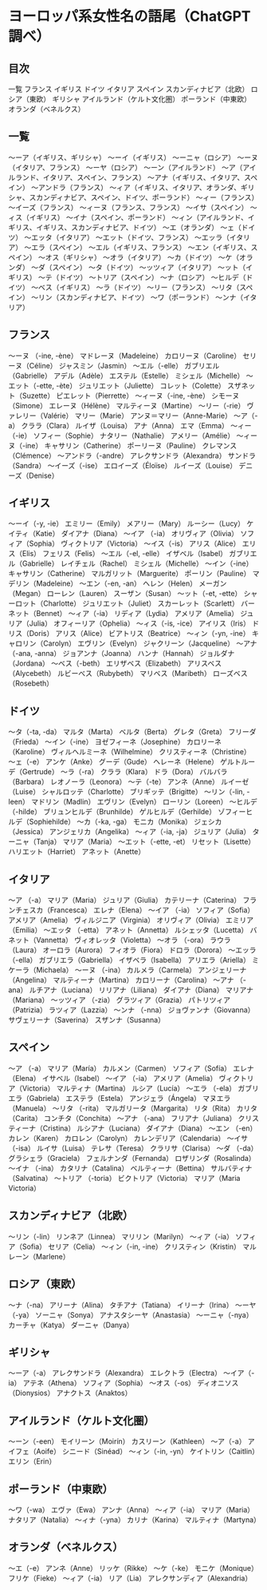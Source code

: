 # ヨーロッパ系女性名の語尾（ChatGPT調べ）
## 目次
一覧
フランス
イギリス
ドイツ
イタリア
スペイン
スカンディナビア（北欧）
ロシア（東欧）
ギリシャ
アイルランド（ケルト文化圏）
ポーランド（中東欧）
オランダ（ベネルクス）


## 一覧
～ーア（イギリス、ギリシャ）
～ーイ（イギリス）
～ーニャ（ロシア）
～ーヌ（イタリア、フランス）
～ーヤ（ロシア）
～ーン（アイルランド）
～ア（アイルランド、イタリア、スペイン、フランス）
～アナ（イギリス、イタリア、スペイン）
～アンドラ（フランス）
～ィア（イギリス、イタリア、オランダ、ギリシャ、スカンディナビア、スペイン、ドイツ、ポーランド）
～ィー（フランス）
～イーズ（フランス）
～ィーヌ（フランス、フランス）
～イサ（スペイン）
～ィス（イギリス）
～イナ（スペイン、ポーランド）
～ィン（アイルランド、イギリス、イギリス、スカンディナビア、ドイツ）
～エ（オランダ）
～ェ（ドイツ）
～エッタ（イタリア）
～エット（ドイツ、フランス）
～エッラ（イタリア）
～エラ（スペイン）
～エル（イギリス、フランス）
～エン（イギリス、スペイン）
～オス（ギリシャ）
～オラ（イタリア）
～カ（ドイツ）
～ケ（オランダ）
～ダ（スペイン）
～タ（ドイツ）
～ッツィア（イタリア）
～ット（イギリス）
～テ（ドイツ）
～トリア（スペイン）
～ナ（ロシア）
～ヒルデ（ドイツ）
～ベス（イギリス）
～ラ（ドイツ）
～リー（フランス）
～リタ（スペイン）
～リン（スカンディナビア、ドイツ）
～ワ（ポーランド）
～ンナ（イタリア）


## フランス
～ーヌ （-ine, -ène）
  マドレーヌ（Madeleine）
  カロリーヌ（Caroline）
  セリーヌ（Céline）
  ジャスミン（Jasmin）
～エル（-elle）
  ガブリエル（Gabrielle）
  アデル（Adèle）
  エステル（Estelle）
  ミシェル（Michelle）
～エット（-ette, -ète）
  ジュリエット（Juliette）
  コレット（Colette）
  スザネット（Suzette）
  ピエレット（Pierrette）
～ィーヌ（-ine, -ène）
  シモーヌ（Simone）
  エレーヌ（Hélène）
  マルティーヌ（Martine）
～リー（-rie）
  ヴァレリー（Valérie）
  マリー（Marie）
  アンヌ＝マリー（Anne-Marie）
～ア（-a）
  クララ（Clara）
  ルイザ（Louisa）
  アナ（Anna）
  エマ（Emma）
～ィー（-ie）
  ソフィー（Sophie）
  ナタリー（Nathalie）
  アメリー（Amélie）
～ィーヌ（-ine）
  キャサリン（Catherine）
  ポーリーヌ（Pauline）
  クレマンス（Clémence）
～アンドラ（-andre）
  アレクサンドラ（Alexandra）
  サンドラ（Sandra）
～イーズ（-ise）
  エロイーズ（Éloïse）
  ルイーズ（Louise）
  デニーズ（Denise）


## イギリス
～ーイ（-y, -ie）
  エミリー（Emily）
  メアリー（Mary）
  ルーシー（Lucy）
  ケイティ（Katie）
  ダイアナ（Diana）
～イア （-ia）
  オリヴィア（Olivia）
  ソフィア（Sophia）
  ヴィクトリア（Victoria）
～イス（-is）
  アリス（Alice）
  エリス（Elis）
  フェリス（Felis）
～エル（-el, -elle）
  イザベル（Isabel）
  ガブリエル（Gabrielle）
  レイチェル（Rachel）
  ミシェル（Michelle）
～イン（-ine）
  キャサリン（Catherine）
  マルガリット（Marguerite）
  ポーリン（Pauline）
  マデリン（Madeleine）
～エン（-en, -an）
  ヘレン（Helen）
  メーガン（Megan）
  ローレン（Lauren）
  スーザン（Susan）
～ット（-et, -ette）
  シャーロット（Charlotte）
  ジュリエット（Juliet）
  スカーレット（Scarlett）
  バーネット（Bennet）
～ィア（-ia）
  リディア（Lydia）
  アメリア（Amelia）
  ジュリア（Julia）
  オフィーリア（Ophelia）
～ィス（-is, -ice）
  アイリス（Iris）
  ドリス（Doris）
  アリス（Alice）
  ビアトリス（Beatrice）
～ィン（-yn, -ine）
  キャロリン（Carolyn）
  エヴリン（Evelyn）
  ジャクリーン（Jacqueline）
～アナ（-ana, -anna）
  ジョアンナ（Joanna）
  ハンナ（Hannah）
  ジョルダナ（Jordana）
～ベス（-beth）
  エリザベス（Elizabeth）
  アリスベス（Alycebeth）
  ルビーべス（Rubybeth）
  マリベス（Maribeth）
  ローズベス（Rosebeth）


## ドイツ
～タ（-ta, -da）
  マルタ（Marta）
  ベルタ（Berta）
  グレタ（Greta）
  フリーダ（Frieda）
～イン（-ine）
  ヨゼフィーネ（Josephine）
  カロリーネ（Karoline）
  ヴィルヘルミーネ（Wilhelmine）
  クリスティーネ（Christine）
～ェ（-e）
  アンケ（Anke）
  グーデ（Gude）
  ヘレーネ（Helene）
  ゲルトルーデ（Gertrude）
～ラ（-ra）
  クララ（Klara）
  ドラ（Dora）
  バルバラ（Barbara）
  レオノーラ（Leonora）
～テ（-te）
  アンネ（Anne）
  ルイーゼ（Luise）
  シャルロッテ（Charlotte）
  ブリギッテ（Brigitte）
～リン（-lin, -leen）
  マドリン（Madlin）
  エヴリン（Evelyn）
  ローリン（Loreen）
～ヒルデ（-hilde）
  ブリュンヒルデ（Brunhilde）
  ゲルヒルデ（Gerhilde）
  ゾフィーヒルデ（Sophiehilde）
～カ（-ka, -ga）
  モニカ（Monika）
  ジェシカ（Jessica）
  アンジェリカ（Angelika）
～ィア（-ia, -ja）
  ジュリア（Julia）
  ターニャ（Tanja）
  マリア（Maria）
～エット（-ette, -et）
  リセット（Lisette）
  ハリエット（Harriet）
  アネット（Anette）


## イタリア
～ア （-a）
  マリア（Maria）
  ジュリア（Giulia）
  カテリーナ（Caterina）
  フランチェスカ（Francesca）
  エレナ（Elena）
～イア （-ia）
  ソフィア（Sofia）
  アメリア（Amelia）
  ヴィルジニア（Virginia）
  オリヴィア（Olivia）
  エミリア（Emilia）
～エッタ （-etta）
  アネット（Annetta）
  ルシェッタ（Lucetta）
  バネット（Vannetta）
  ヴィオレッタ（Violetta）
～オラ （-ora）
  ラウラ（Laura）
  オーロラ（Aurora）
  フィオラ（Fiora）
  ドロラ（Dorora）
～エッラ （-ella）
  ガブリエラ（Gabriella）
  イザベラ（Isabella）
  アリエラ（Ariella）
  ミケーラ（Michaela）
～ーヌ （-ina）
  カルメラ（Carmela）
  アンジェリーナ（Angelina）
  マルティーナ（Martina）
  カロリーナ（Carolina）
～アナ （-ana）
  ルチアナ（Luciana）
  リリアナ（Liliana）
  ダイアナ（Diana）
  マリアナ（Mariana）
～ッツィア （-zia）
  グラツィア（Grazia）
  パトリツィア（Patrizia）
  ラツィア（Lazzia）
～ンナ （-nna）
  ジョヴァンナ（Giovanna）
  サヴェリーナ（Saverina）
  スザンナ（Susanna）


## スペイン
～ア （-a）
  マリア（María）
  カルメン（Carmen）
  ソフィア（Sofía）
  エレナ（Elena）
  イサベル（Isabel）
～イア （-ia）
  アメリア（Amelia）
  ヴィクトリア（Victoria）
  マルティナ（Martina）
  ルシア（Lucía）
～エラ （-ela）
  ガブリエラ（Gabriela）
  エステラ（Estela）
  アンジェラ（Ángela）
  マヌエラ（Manuela）
～リタ （-rita）
  マルガリータ（Margarita）
  リタ（Rita）
  カリタ（Carita）
  コンチタ（Conchita）
～アナ （-ana）
  フリアナ（Juliana）
  クリスティーナ（Cristina）
  ルシアナ（Luciana）
  ダイアナ（Diana）
～エン （-en）
  カレン（Karen）
  カロレン（Carolyn）
  カレンデリア（Calendaria）
～イサ （-isa）
  ルイサ（Luisa）
  テレサ（Teresa）
  クラリサ（Clarisa）
～ダ （-da）
  グラシェラ（Graciela）
  フェルナンダ（Fernanda）
  ロザリンダ（Rosalinda）
～イナ （-ina）
  カタリナ（Catalina）
  ベルティーナ（Bettina）
  サルバティナ（Salvatina）
～トリア （-toria）
  ビクトリア（Victoria）
  マリア（Maria Victoria）


## スカンディナビア（北欧）
～リン（-lin）
  リンネア（Linnea）
  マリリン（Marilyn）
～ィア（-ia）
  ソフィア（Sofia）
  セリア（Celia）
～ィン（-in, -ine）
  クリスティン（Kristin）
  マルレーン（Marlene）


## ロシア（東欧）
～ナ（-na）
  アリーナ（Alina）
  タチアナ（Tatiana）
  イリーナ（Irina）
～ーヤ（-ya）
  ソーニャ（Sonya）
  アナスタシーヤ（Anastasia）
～ーニャ（-nya）
  カーチャ（Katya）
  ダーニャ（Danya）


## ギリシャ
～ーア（-a）
  アレクサンドラ（Alexandra）
  エレクトラ（Electra）
～イア（-ia）
  アテネ（Athena）
  ソフィア（Sophia）
～オス（-os）
  ディオニソス（Dionysios）
  アナクトス（Anaktos）


## アイルランド（ケルト文化圏）
～ーン（-een）
  モイリーン（Moirín）
  カスリーン（Kathleen）
～ア（-a）
  アイフェ（Aoife）
  シニード（Sinéad）
～ィン（-in, -yn）
  ケイトリン（Caitlin）
  エリン（Erin）


## ポーランド（中東欧）
～ワ（-wa）
  エヴァ（Ewa）
  アンナ（Anna）
～ィア（-ia）
  マリア（Maria）
  ナタリア（Natalia）
～ィナ（-yna）
  カリナ（Karina）
  マルティナ（Martyna）


## オランダ（ベネルクス）
～エ（-e）
  アンネ（Anne）
  リッケ（Rikke）
～ケ（-ke）
  モニケ（Monique）
  フリケ（Fieke）
～ィア（-ia）
  リア（Lia）
  アレクサンディア（Alexandria）